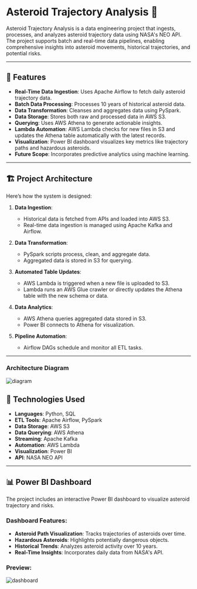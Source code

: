 # Asteroid Trajectory Analysis 🚀

Asteroid Trajectory Analysis is a data engineering project that ingests, processes, and analyzes asteroid trajectory data using NASA's NEO API. The project supports batch and real-time data pipelines, enabling comprehensive insights into asteroid movements, historical trajectories, and potential risks.

---

## 🌟 **Features**
- **Real-Time Data Ingestion**: Uses Apache Airflow to fetch daily asteroid trajectory data.
- **Batch Data Processing**: Processes 10 years of historical asteroid data.
- **Data Transformation**: Cleanses and aggregates data using PySpark.
- **Data Storage**: Stores both raw and processed data in AWS S3.
- **Querying**: Uses AWS Athena to generate actionable insights.
- **Lambda Automation**: AWS Lambda checks for new files in S3 and updates the Athena table automatically with the latest records.
- **Visualization**: Power BI dashboard visualizes key metrics like trajectory paths and hazardous asteroids.
- **Future Scope**: Incorporates predictive analytics using machine learning.

---

## 🏗️ **Project Architecture**

Here’s how the system is designed:

1. **Data Ingestion**:
   - Historical data is fetched from APIs and loaded into AWS S3.
   - Real-time data ingestion is managed using Apache Kafka and Airflow.

2. **Data Transformation**:
   - PySpark scripts process, clean, and aggregate data.
   - Aggregated data is stored in S3 for querying.

3. **Automated Table Updates**:
   - AWS Lambda is triggered when a new file is uploaded to S3.
   - Lambda runs an AWS Glue crawler or directly updates the Athena table with the new schema or data.

4. **Data Analytics**:
   - AWS Athena queries aggregated data stored in S3.
   - Power BI connects to Athena for visualization.

5. **Pipeline Automation**:
   - Airflow DAGs schedule and monitor all ETL tasks.

---

### **Architecture Diagram**

![diagram](https://github.com/user-attachments/assets/9811b86e-63c9-43ec-85e9-0f705d789145)

## 🔧 Technologies Used

- **Languages**: Python, SQL  
- **ETL Tools**: Apache Airflow, PySpark  
- **Data Storage**: AWS S3  
- **Data Querying**: AWS Athena  
- **Streaming**: Apache Kafka  
- **Automation**: AWS Lambda  
- **Visualization**: Power BI  
- **API**: NASA NEO API  

---

## 📊 **Power BI Dashboard**

The project includes an interactive Power BI dashboard to visualize asteroid trajectory and risks.

### **Dashboard Features**:
- **Asteroid Path Visualization**: Tracks trajectories of asteroids over time.
- **Hazardous Asteroids**: Highlights potentially dangerous objects.
- **Historical Trends**: Analyzes asteroid activity over 10 years.
- **Real-Time Insights**: Incorporates daily data from NASA's API.

### **Preview**:

![dashboard](https://github.com/user-attachments/assets/ab0a64b6-98d1-4fd9-be28-aa542592c424)

